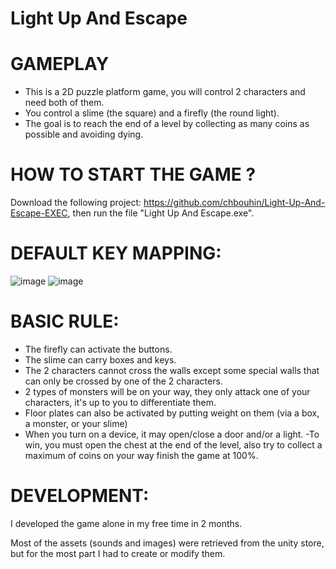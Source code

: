 # Light Up And Escape

# GAMEPLAY

- This is a 2D puzzle platform game, you will control 2 characters and need both of them.
- You control a slime (the square) and a firefly (the round light).
- The goal is to reach the end of a level by collecting as many coins as possible and avoiding dying.

# HOW TO START THE GAME ?

Download the following project: https://github.com/chbouhin/Light-Up-And-Escape-EXEC, then run the file "Light Up And Escape.exe".

# DEFAULT KEY MAPPING:

![image](https://user-images.githubusercontent.com/47974387/202432833-7f2e0972-8cc7-45b7-8f03-a0c3bcdd4921.png)
![image](https://user-images.githubusercontent.com/47974387/202432974-ec37b934-9a9c-4f01-9dba-27d7f2b89bd2.png)
# BASIC RULE:

- The firefly can activate the buttons.
- The slime can carry boxes and keys.
- The 2 characters cannot cross the walls except some special walls that can only be crossed by one of the 2 characters.
- 2 types of monsters will be on your way, they only attack one of your characters, it's up to you to differentiate them.
- Floor plates can also be activated by putting weight on them (via a box, a monster, or your slime)
- When you turn on a device, it may open/close a door and/or a light.
-To win, you must open the chest at the end of the level, also try to collect a maximum of coins on your way finish the game at 100%.

# DEVELOPMENT:

I developed the game alone in my free time in 2 months.

Most of the assets (sounds and images) were retrieved from the unity store, but for the most part I had to create or modify them.
